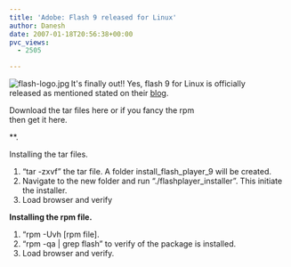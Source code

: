 ```yaml
---
title: 'Adobe: Flash 9 released for Linux'
author: Danesh
date: 2007-01-18T20:56:38+00:00
pvc_views:
  - 2505

---
```

<img align="left" title="flash-logo.jpg" id="image57" alt="flash-logo.jpg" src="/techblog/wp-content/uploads/2007/01/flash-logo.jpg" />It's finally out!! Yes, flash 9 for Linux is officially  
released as mentioned stated on their [blog][1].

Download the tar files here or if you fancy the rpm  
then get it here.

**.</p> 

Installing the tar files.</strong>  
1. &#8220;tar -zxvf&#8221; the tar file. A folder install\_flash\_player_9 will be created.  
2. Navigate to the new folder and run &#8220;./flashplayer_installer&#8221;. This initiate the installer.  
3. Load browser and verify

**Installing the rpm file.**  
1. &#8220;rpm -Uvh [rpm file].  
2. &#8220;rpm -qa | grep flash&#8221; to verify of the package is installed.  
3. Load browser and verify.

 [1]: http://blogs.adobe.com/penguin.swf/